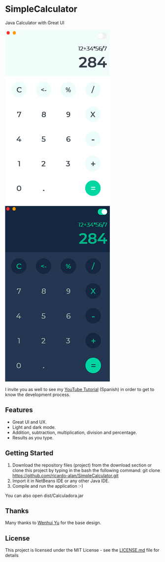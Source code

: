 # SimpleCalculator

Java Calculator with Great UI

![Calculator Light](screenshots/light.png) ![Calculator Dark](screenshots/dark.png)

I invite you as well to see my [YouTube Tutorial](https://www.youtube.com/watch?v=3A0aPvHBHk0) (Spanish) in order to get to know the development process. 

## Features

* Great UI and UX.
* Light and dark mode.
* Addition, subtraction, multiplication, division and percentage.
* Results as you type.

## Getting Started

1. Download the repository files (project) from the download section or clone this project by typing in the bash the following command:
       git clone https://github.com/ricardo-alan/SimpleCalculator.git
2. Import it in NetBeans IDE or any other Java IDE.
3. Compile and run the application :-)

You can also open dist/Calculadora.jar 

## Thanks

Many thanks to [Wenhui Yu](https://dribbble.com/whyinteraction) for the base design.

## License

This project is licensed under the MIT License - see the [LICENSE.md](LICENSE.md) file for details

